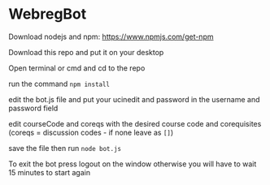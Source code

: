 # WebregBot

Download nodejs and npm: https://www.npmjs.com/get-npm

Download this repo and put it on your desktop

Open terminal or cmd and cd to the repo

run the command `npm install`

edit the bot.js file and put your ucinedit and password in the username and password field

edit courseCode and coreqs with the desired course code and corequisites (coreqs = discussion codes - if none leave as `[]`)

save the file then run `node bot.js`

To exit the bot press logout on the window otherwise you will have to wait 15 minutes to start again


